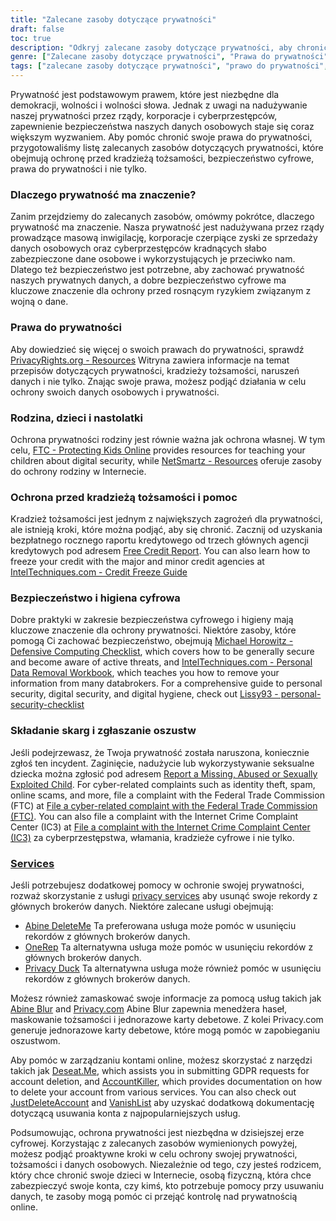 ```yaml
---
title: "Zalecane zasoby dotyczące prywatności"
draft: false
toc: true
description: "Odkryj zalecane zasoby dotyczące prywatności, aby chronić swoje prawa, rodzinę i dane osobowe, w tym ochronę przed kradzieżą tożsamości, bezpieczeństwo cyfrowe i prawa do prywatności, aby zachować bezpieczeństwo przed cyberprzestępcami i masową inwigilacją."
genre: ["Zalecane zasoby dotyczące prywatności", "Prawa do prywatności", "Ochrona przed kradzieżą tożsamości", "Bezpieczeństwo cyfrowe", "Cyberprzestępcy", "Masowy nadzór", "Ochrona danych osobowych", "Prywatność rodziny", "Prywatność dzieci", "Prywatność nastolatków", "Higiena bezpieczeństwa cyfrowego", "Raport kredytowy", "Zamrożenie kredytu", "Lista kontrolna komputerów defensywnych", "Usuwanie danych osobowych", "Zgłaszanie oszustw", "Usługi ochrony prywatności", "Maskowanie informacji", "Zarządzanie kontem", "Żądania RODO", "Usuwanie konta"]
tags: ["zalecane zasoby dotyczące prywatności", "prawo do prywatności", "Ochrona przed kradzieżą tożsamości", "bezpieczeństwo cyfrowe", "cyberprzestępcy", "masowy nadzór", "dane osobowe", "SimeonOnSecurity", "rodzina", "dzieci", "nastolatki", "higiena bezpieczeństwa cyfrowego", "raport kredytowy", "zamrożenie kredytu", "lista kontrolna komputerów defensywnych", "usuwanie danych osobowych", "składać skargi", "Zgłoś oszustwo", "usługi ochrony prywatności", "informacje o maskowaniu", "zarządzanie kontem", "Wnioski dotyczące RODO", "usunięcie konta", "prywatność online", "ochrona danych", "cyberbezpieczeństwo", "narzędzia ochrony prywatności", "ochrona tożsamości", "bezpieczeństwo online", "bezpieczeństwo danych osobowych"]
---
```


Prywatność jest podstawowym prawem, które jest niezbędne dla demokracji, wolności i wolności słowa. Jednak z uwagi na nadużywanie naszej prywatności przez rządy, korporacje i cyberprzestępców, zapewnienie bezpieczeństwa naszych danych osobowych staje się coraz większym wyzwaniem. Aby pomóc chronić swoje prawa do prywatności, przygotowaliśmy listę zalecanych zasobów dotyczących prywatności, które obejmują ochronę przed kradzieżą tożsamości, bezpieczeństwo cyfrowe, prawa do prywatności i nie tylko.

### Dlaczego prywatność ma znaczenie?

Zanim przejdziemy do zalecanych zasobów, omówmy pokrótce, dlaczego prywatność ma znaczenie. Nasza prywatność jest nadużywana przez rządy prowadzące masową inwigilację, korporacje czerpiące zyski ze sprzedaży danych osobowych oraz cyberprzestępców kradnących słabo zabezpieczone dane osobowe i wykorzystujących je przeciwko nam. Dlatego też bezpieczeństwo jest potrzebne, aby zachować prywatność naszych prywatnych danych, a dobre bezpieczeństwo cyfrowe ma kluczowe znaczenie dla ochrony przed rosnącym ryzykiem związanym z wojną o dane.

### Prawa do prywatności

Aby dowiedzieć się więcej o swoich prawach do prywatności, sprawdź [PrivacyRights.org - Resources](https://privacyrights.org/resources) Witryna zawiera informacje na temat przepisów dotyczących prywatności, kradzieży tożsamości, naruszeń danych i nie tylko. Znając swoje prawa, możesz podjąć działania w celu ochrony swoich danych osobowych i prywatności.

### Rodzina, dzieci i nastolatki

Ochrona prywatności rodziny jest równie ważna jak ochrona własnej. W tym celu, [FTC - Protecting Kids Online](https://www.consumer.ftc.gov/topics/protecting-kids-online) provides resources for teaching your children about digital security, while [NetSmartz - Resources](https://www.missingkids.org/netsmartz/resources) oferuje zasoby do ochrony rodziny w Internecie.

### Ochrona przed kradzieżą tożsamości i pomoc

Kradzież tożsamości jest jednym z największych zagrożeń dla prywatności, ale istnieją kroki, które można podjąć, aby się chronić. Zacznij od uzyskania bezpłatnego rocznego raportu kredytowego od trzech głównych agencji kredytowych pod adresem [Free Credit Report](https://www.annualcreditreport.com/index.action). You can also learn how to freeze your credit with the major and minor credit agencies at [IntelTechniques.com - Credit Freeze Guide](https://inteltechniques.com/data/workbook.pdf)

### Bezpieczeństwo i higiena cyfrowa

Dobre praktyki w zakresie bezpieczeństwa cyfrowego i higieny mają kluczowe znaczenie dla ochrony prywatności. Niektóre zasoby, które pomogą Ci zachować bezpieczeństwo, obejmują [Michael Horowitz - Defensive Computing Checklist](https://defensivecomputingchecklist.com/), which covers how to be generally secure and become aware of active threats, and [IntelTechniques.com - Personal Data Removal Workbook](https://inteltechniques.com/data/workbook.pdf), which teaches you how to remove your information from many databrokers. For a comprehensive guide to personal security, digital security, and digital hygiene, check out [Lissy93 - personal-security-checklist](https://github.com/Lissy93/personal-security-checklist)

### Składanie skarg i zgłaszanie oszustw

Jeśli podejrzewasz, że Twoja prywatność została naruszona, koniecznie zgłoś ten incydent. Zaginięcie, nadużycie lub wykorzystywanie seksualne dziecka można zgłosić pod adresem [Report a Missing, Abused or Sexually Exploited Child](http://www.missingkids.com/Report). For cyber-related complaints such as identity theft, spam, online scams, and more, file a complaint with the Federal Trade Commission (FTC) at [File a cyber-related complaint with the Federal Trade Commission (FTC)](https://www.ftccomplaintassistant.gov/#&panel1-1). You can also file a complaint with the Internet Crime Complaint Center (IC3) at [File a complaint with the Internet Crime Complaint Center (IC3)](https://complaint.ic3.gov/default.aspx?) za cyberprzestępstwa, włamania, kradzieże cyfrowe i nie tylko.

### [Services](https://simeononsecurity.ch/recommendations/services/)

Jeśli potrzebujesz dodatkowej pomocy w ochronie swojej prywatności, rozważ skorzystanie z usługi [privacy services](https://simeononsecurity.ch/recommendations/services/) aby usunąć swoje rekordy z głównych brokerów danych. Niektóre zalecane usługi obejmują:

- [Abine DeleteMe](https://joindeleteme.com/refer?coupon=RFR-40867-7DWHR4) Ta preferowana usługa może pomóc w usunięciu rekordów z głównych brokerów danych.
- [OneRep](https://onerep.com) Ta alternatywna usługa może pomóc w usunięciu rekordów z głównych brokerów danych.
- [Privacy Duck](https://www.privacyduck.com/) Ta alternatywna usługa może również pomóc w usunięciu rekordów z głównych brokerów danych.

Możesz również zamaskować swoje informacje za pomocą usług takich jak [Abine Blur](https://dnt.abine.com/#/ref_register/pC8ZbvQtt) and [Privacy.com](https://privacy.com/join/SU86Y) Abine Blur zapewnia menedżera haseł, maskowanie tożsamości i jednorazowe karty debetowe. Z kolei Privacy.com generuje jednorazowe karty debetowe, które mogą pomóc w zapobieganiu oszustwom.

Aby pomóc w zarządzaniu kontami online, możesz skorzystać z narzędzi takich jak [Deseat.Me](https://app.deseat.me), which assists you in submitting GDPR requests for account deletion, and [AccountKiller](https://www.accountkiller.com/en), which provides documentation on how to delete your account from various services. You can also check out [JustDeleteAccount](https://www.justdeleteaccount.com/) and [VanishList](https://vanishlist.ml/) aby uzyskać dodatkową dokumentację dotyczącą usuwania konta z najpopularniejszych usług.

Podsumowując, ochrona prywatności jest niezbędna w dzisiejszej erze cyfrowej. Korzystając z zalecanych zasobów wymienionych powyżej, możesz podjąć proaktywne kroki w celu ochrony swojej prywatności, tożsamości i danych osobowych. Niezależnie od tego, czy jesteś rodzicem, który chce chronić swoje dzieci w Internecie, osobą fizyczną, która chce zabezpieczyć swoje konta, czy kimś, kto potrzebuje pomocy przy usuwaniu danych, te zasoby mogą pomóc ci przejąć kontrolę nad prywatnością online.

